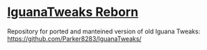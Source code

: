 # [IguanaTweaks Reborn](https://www.curseforge.com/minecraft/mc-mods/iguanatweaks-reborn)
Repository for ported and manteined version of old Iguana Tweaks: https://github.com/Parker8283/IguanaTweaks/
